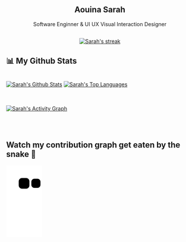 
  <h2 align="center">Aouina Sarah</h2>
 <p align="center">
 Software Enginner & UI UX Visual Interaction Designer
 </p>

   ##
 <p align="center">
    <a href="https://github.com/sarahaoui/github-readme-streak-stats">
        <img title="🔥 Get streak stats for your profile at git.io/streak-stats" alt="Sarah's streak" src="https://github-readme-streak-stats.herokuapp.com/?user=sarahaoui&theme=slateorange&hide_border=true&stroke=0000&background=0D1117"/>
    </a>
</p>

## 📊 My Github Stats

  <br/>
    <a href="https://github.com/sarahaoui/github-readme-stats"><img alt="Sarah's Github Stats" src="https://github-readme-stats.vercel.app/api?username=sarahaoui&show_icons=true&count_private=true&theme=apprentice&hide_border=true&bg_color=0D1117" /></a>
  <a href="https://github.com/sarahaoui/github-readme-stats"><img alt="Sarah's Top Languages" src="https://github-readme-stats.vercel.app/api/top-langs/?username=sarahaoui&langs_count=8&count_private=true&layout=compact&theme=apprentice&hide_border=true&bg_color=0D1117" /></a>
  <br/>



<br/>
<br/>

<a href="https://github.com/sarahaoui/github-readme-activity-graph"><img alt="Sarah's Activity Graph" src="https://activity-graph.herokuapp.com/graph?username=sarahaoui&bg_color=0D1117&color=ffffff&line=e08327&point=FFFFFF&hide_border=true" /></a>

<br/>
<br/>

## Watch my contribution graph get eaten by the snake 🐍

![snake gif](https://github.com/sarahaoui/sarahaoui/blob/output/github-contribution-grid-snake.svg)

  
 



